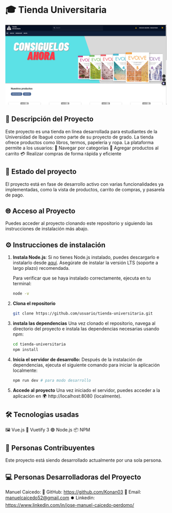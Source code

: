 # 🎓 Tienda Universitaria

![Imagen de la pagina](image.png)


## 📜 Descripción del Proyecto

Este proyecto es una tienda en línea desarrollada para estudiantes de la Universidad de Ibagué como parte de su proyecto de grado. La tienda ofrece productos como libros, termos, papelería y ropa. La plataforma permite a los usuarios:
📂 Navegar por categorías
🛒 Agregar productos al carrito
💳 Realizar compras de forma rápida y eficiente

## 🚧 Estado del proyecto

El proyecto está en fase de desarrollo activo con varias funcionalidades ya implementadas, como la vista de productos, carrito de compras, y pasarela de pago.

## 🌐 Acceso al Proyecto

Puedes acceder al proyecto clonando este repositorio y siguiendo las instrucciones de instalación más abajo.

## ⚙️ Instrucciones de instalación

1. **Instala Node.js**:
   Si no tienes Node.js instalado, puedes descargarlo e instalarlo desde [aquí](https://nodejs.org). Asegúrate de instalar la versión LTS (soporte a largo plazo) recomendada.

   Para verificar que se haya instalado correctamente, ejecuta en tu terminal:

   ```bash
   node -v
   ```

2. **Clona el repositorio**

   ```bash
   git clone https://github.com/usuario/tienda-universitaria.git
   ```

3. **instala las dependencias**
   Una vez clonado el repositorio, navega al directorio del proyecto e instala las dependencias necesarias usando npm:

   ```bash
   cd tienda-universitaria
   npm install
   ```

4. **Inicia el servidor de desarrollo:**
   Después de la instalación de dependencias, ejecuta el siguiente comando para iniciar la aplicación localmente:

   ```bash
   npm run dev # para modo desarrollo
   ```

5. **Accede al proyecto**
   Una vez iniciado el servidor, puedes acceder a la aplicación en 🌍 http://localhost:8080 (localmente).

## 🛠️ Tecnologias usadas
🖼️ Vue.js
🎨 Vuetify 3
🟢 Node.js
📦 NPM

## 👥 Personas Contribuyentes
Este proyecto está siendo desarrollado actualmente por una sola persona.

## 💻 Personas Desarrolladoras del Proyecto
Manuel Caicedo:
🧩 GitHub: https://github.com/Konan03
📧 Email: manuelcaicedo52@gmail.com
⏺️ Linkedin: https://www.linkedin.com/in/jose-manuel-caicedo-perdomo/